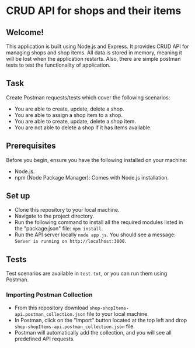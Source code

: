 
# CRUD API for shops and their items

## Welcome!

This application is built using Node.js and Express. It provides CRUD API for managing shops and shop items. All data is stored in memory, meaning it will be lost when the application restarts. Also, there are simple postman tests to test the functionality of application.
 
## Task

Create Postman requests/tests which cover the following scenarios:

- You are able to create, update, delete a shop.
- You are able to assign a shop item to a shop.
- You are able to create, update, delete a shop item.
- You are not able to delete a shop if it has items available.

## Prerequisites

Before you begin, ensure you have the following installed on your machine:

- Node.js.
- npm (Node Package Manager): Comes with Node.js installation.

## Set up

- Clone this repository to your local machine.
- Navigate to the project directory.
- Run the following command to install all the required modules listed in the "package.json" file: `npm install`.
- Run the API server locally `node app.js`. You should see a message: `Server is running on http://localhost:3000`.

## Tests

Test scenarios are available in `test.txt`, or you can run them using Postman.

### Importing Postman Collection

- From this repository download `shop-shopItems-api.postman_collection.json` file to your local machine.
- In Postman, click on the "Import" button located at the top left and drop `shop-shopItems-api.postman_collection.json` file.
- Postman will automatically add the collection, and you will see all predefined API requests.

